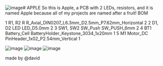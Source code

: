 ![image](https://github.com/user-attachments/assets/0b78b23b-de87-41b2-924d-a7d4d2369d47)# APPLE
So this is Apple, a PCB with 2 LEDs, resistors, and it is named Apple because all of my projects are named after a fruit!
BOM


1			R1, R2	R	R_Axial_DIN0207_L6.3mm_D2.5mm_P7.62mm_Horizontal	2
2			D1, D2	LED	LED_D5.0mm	2
3			SW1, SW2	SW_Push	SW_PUSH_6mm	2
4			BT1	Battery_Cell	BatteryHolder_Keystone_3034_1x20mm	1
5			M1	Motor_DC	PinHeader_1x02_P2.54mm_Vertical	1


![image](https://github.com/user-attachments/assets/4cfd1288-1a19-4b5d-8df3-6f4257b69b86)
![image](https://github.com/user-attachments/assets/913f93cd-e678-409b-a331-1a375b910cc3)
![image](https://github.com/user-attachments/assets/d435320b-fc78-42e2-81fc-b716eb873c38)

made by @david
